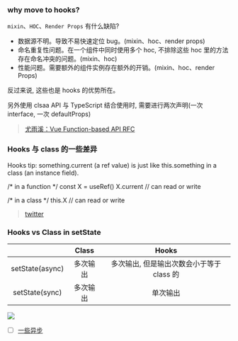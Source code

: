 ### why move to hooks?

`mixin`、`HOC`、`Render Props` 有什么缺陷?

* 数据源不明。导致不易快速定位 bug。(mixin、hoc、render props)
* 命名重复性问题。在一个组件中同时使用多个 hoc, 不排除这些 hoc 里的方法存在命名冲突的问题。(mixin、hoc)
* 性能问题。需要额外的组件实例存在额外的开销。(mixin、hoc、render Props)

反过来说, 这些也是 hooks 的优势所在。

另外使用 clsaa API 与 TypeScript 结合使用时, 需要进行两次声明(一次 interface, 一次 defaultProps)

> [尤雨溪：Vue Function-based API RFC](https://mp.weixin.qq.com/s/k37eVdlH-_Hder8yN3na5g)

### Hooks 与 class 的一些差异

Hooks tip: something.current (a ref value) is just like this.something in a class (an instance field).

/* in a function */
const X = useRef()
X.current // can read or write

/* in a class */
this.X // can read or write

> [twitter](https://twitter.com/dan_abramov/status/1125223181701263360)

### Hooks vs Class in setState

| | Class | Hooks |
|:---:|:---:|:---:|
| setState(async) | 多次输出 | 多次输出, 但是输出次数会小于等于 class 的 |
| setState(sync) | 多次输出 | 单次输出 |

![](http://with.muyunyun.cn/314d5035e996809ab463e33e5029777f.jpg)

- [ ] [一些异步](https://codesandbox.io/s/funny-mclean-6lru4)
